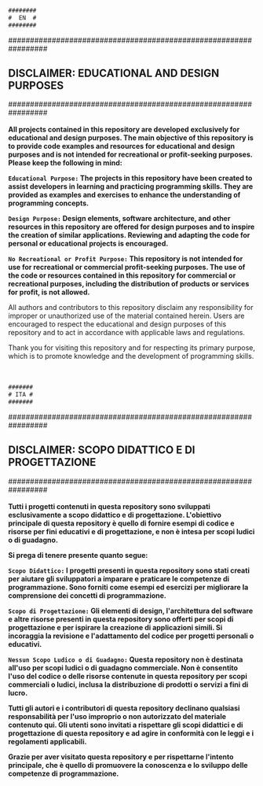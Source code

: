 ```css
########
#  EN  #
########
```
\#\#\#\#\#\#\#\#\#\#\#\#\#\#\#\#\#\#\#\#\#\#\#\#\#\#\#\#\#\#\#\#\#\#\#\#\#\#\#\#\#\#\#\#\#\#\#\#\#\#\#\#\#\#\#\#\#\#\#\#\#\#\#\#\#<br>
       <h2>DISCLAIMER: EDUCATIONAL AND DESIGN PURPOSES</h2>
\#\#\#\#\#\#\#\#\#\#\#\#\#\#\#\#\#\#\#\#\#\#\#\#\#\#\#\#\#\#\#\#\#\#\#\#\#\#\#\#\#\#\#\#\#\#\#\#\#\#\#\#\#\#\#\#\#\#\#\#\#\#\#\#\#
<br>
<br>
<b>
All projects contained in this repository are developed exclusively for educational and design purposes. The main objective of this repository is to provide code examples and resources for educational and design purposes and is not intended for recreational or profit-seeking purposes.
Please keep the following in mind:

```Educational Purpose:``` The projects in this repository have been created to assist developers in learning and practicing programming skills. They are provided as examples and exercises to enhance the understanding of programming concepts.

```Design Purpose:``` Design elements, software architecture, and other resources in this repository are offered for design purposes and to inspire the creation of similar applications. Reviewing and adapting the code for personal or educational projects is encouraged.

```No Recreational or Profit Purpose:``` This repository is not intended for use for recreational or commercial profit-seeking purposes. The use of the code or resources contained in this repository for commercial or recreational purposes, including the distribution of products or services for profit, is not allowed.
</b>

All authors and contributors to this repository disclaim any responsibility for improper or unauthorized use of the material contained herein. Users are encouraged to respect the educational and design purposes of this repository and to act in accordance with applicable laws and regulations.

Thank you for visiting this repository and for respecting its primary purpose, which is to promote knowledge and the development of programming skills.
<br>
<br>
<br>
```css
#######
# ITA #
#######
```
\#\#\#\#\#\#\#\#\#\#\#\#\#\#\#\#\#\#\#\#\#\#\#\#\#\#\#\#\#\#\#\#\#\#\#\#\#\#\#\#\#\#\#\#\#\#\#\#\#\#\#\#\#\#\#\#\#\#\#\#\#\#\#\#\#<br>
       <h2>DISCLAIMER: SCOPO DIDATTICO E DI PROGETTAZIONE</h2>
\#\#\#\#\#\#\#\#\#\#\#\#\#\#\#\#\#\#\#\#\#\#\#\#\#\#\#\#\#\#\#\#\#\#\#\#\#\#\#\#\#\#\#\#\#\#\#\#\#\#\#\#\#\#\#\#\#\#\#\#\#\#\#\#\#
<br>
<br>
<b>
Tutti i progetti contenuti in questa repository sono sviluppati esclusivamente a scopo didattico e di progettazione. L'obiettivo principale di questa repository è quello di fornire esempi di codice e risorse per fini educativi e di progettazione, e non è intesa per scopi ludici o di guadagno.

Si prega di tenere presente quanto segue:

```Scopo Didattico:``` I progetti presenti in questa repository sono stati creati per aiutare gli sviluppatori a imparare e praticare le competenze di programmazione. Sono forniti come esempi ed esercizi per migliorare la comprensione dei concetti di programmazione.

```Scopo di Progettazione:``` Gli elementi di design, l'architettura del software e altre risorse presenti in questa repository sono offerti per scopi di progettazione e per ispirare la creazione di applicazioni simili. Si incoraggia la revisione e l'adattamento del codice per progetti personali o educativi.

```Nessun Scopo Ludico o di Guadagno:``` Questa repository non è destinata all'uso per scopi ludici o di guadagno commerciale. Non è consentito l'uso del codice o delle risorse contenute in questa repository per scopi commerciali o ludici, inclusa la distribuzione di prodotti o servizi a fini di lucro.

Tutti gli autori e i contributori di questa repository declinano qualsiasi responsabilità per l'uso improprio o non autorizzato del materiale contenuto qui. Gli utenti sono invitati a rispettare gli scopi didattici e di progettazione di questa repository e ad agire in conformità con le leggi e i regolamenti applicabili.

Grazie per aver visitato questa repository e per rispettarne l'intento principale, che è quello di promuovere la conoscenza e lo sviluppo delle competenze di programmazione.
</b>
